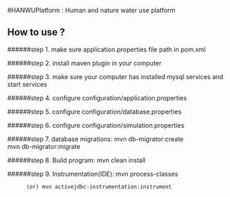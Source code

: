 #HANWUPlatform : Human and nature water use platform

## How to use ?

######step 1. make sure application.properties file path in pom.xml

######step 2. install maven plugin in your computer

######step 3. make sure your computer has installed mysql services and start services

######step 4. configure configuration/application.properties

######step 5. configure configuration/database.properties

######step 6. configure configuration/simulation.properties

######step 7. database migrations:
		  mvn db-migrator:create         
		  mvn db-migrator:migrate
		  
######step 8. Build program:
          mvn clean install
          
######step 9. Instrumentation(IDE):
          mvn process-classes  
          
          (or) mvn activejdbc-instrumentation:instrument
        

			
